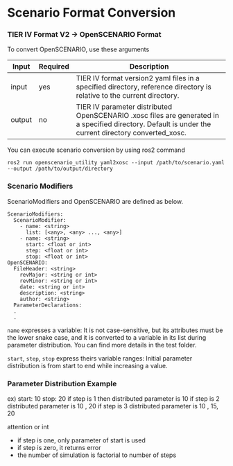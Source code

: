 # Scenario Format Conversion
### TIER IV Format V2 -> OpenSCENARIO Format

To convert OpenSCENARIO, use these arguments

| Input  | Required | Description                                                                                                                                           |
|--------|----------|-------------------------------------------------------------------------------------------------------------------------------------------------------|
| input  | yes      | TIER IV format version2 yaml files in a specified directory, reference directory is relative to the current directory.                                |
| output | no       | TIER IV parameter distributed OpenSCENARIO .xosc files are generated in a specified directory. Default is under the current directory converted_xosc. |

You can execute scenario conversion by using ros2 command

```
ros2 run openscenario_utility yaml2xosc --input /path/to/scenario.yaml --output /path/to/output/directory
```

### Scenario Modifiers
ScenarioModifiers and OpenSCENARIO are defined as below.
```
ScenarioModifiers:
  ScenarioModifier:
    - name: <string>
      list: [<any>, <any> ..., <any>]
    - name: <string>
      start: <float or int>
      step: <float or int>
      stop: <float or int>
OpenSCENARIO:
  FileHeader: <string>
    revMajor: <string or int>
    revMinor: <string or int>
    date: <string or int>
    description: <string>
    author: <string>
  ParameterDeclarations:
  .
  .
```
`name` expresses a variable: It is not case-sensitive, but its attributes must be the lower snake case, and it is converted to a variable in its list during parameter distribution.
You can find more details in the test folder.

`start`, `step`, `stop` express theirs variable ranges:
Initial parameter distribution is from start to end while increasing a value.

### Parameter Distribution Example
ex)
start: 10
stop: 20
if step is 1 then distributed parameter is 10
if step is 2 distributed parameter is 10 , 20
if step is 3 distributed parameter is 10 , 15, 20

attention or int
- if step is one, only parameter of start is used
- if step is zero, it returns error
- the number of simulation is factorial to number of  steps

